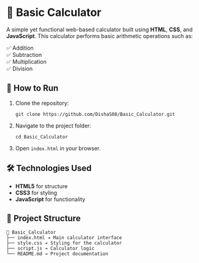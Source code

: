 # 🧮 Basic Calculator

A simple yet functional web-based calculator built using **HTML**, **CSS**, and **JavaScript**. This calculator performs basic arithmetic operations such as:

✅ Addition  
✅ Subtraction  
✅ Multiplication  
✅ Division  

## 🚀 How to Run
1. Clone the repository:
   ```
   git clone https://github.com/DishaS08/Basic_Calculator.git
   ```
2. Navigate to the project folder:
   ```
   cd Basic_Calculator
   ```
3. Open `index.html` in your browser.

## 🛠️ Technologies Used
- **HTML5** for structure  
- **CSS3** for styling  
- **JavaScript** for functionality  

## 📂 Project Structure
```
📂 Basic_Calculator
├── index.html ➔ Main calculator interface
├── style.css ➔ Styling for the calculator
├── script.js ➔ Calculator logic
└── README.md ➔ Project documentation
```



